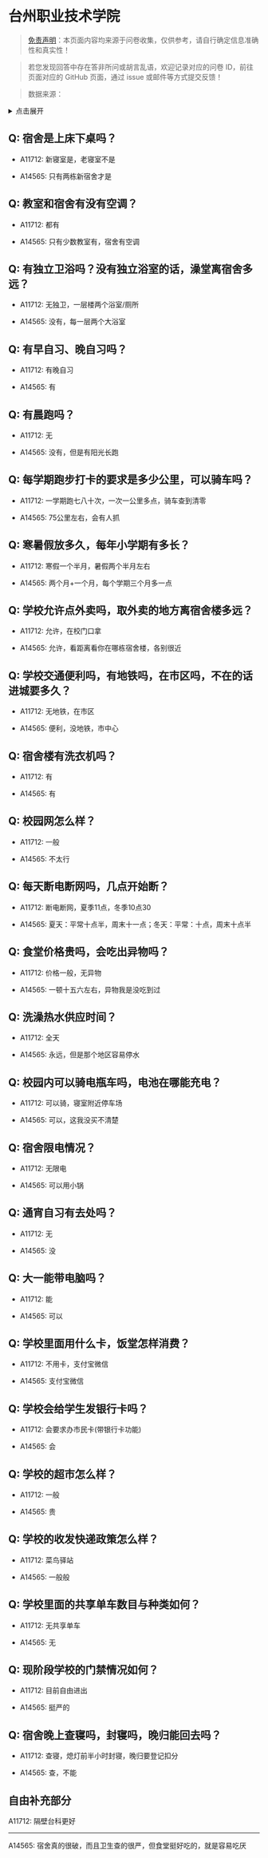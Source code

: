 # 台州职业技术学院

> [免责声明](https://colleges.chat/#_3)：本页面内容均来源于问卷收集，仅供参考，请自行确定信息准确性和真实性！

> 若您发现回答中存在答非所问或胡言乱语，欢迎记录对应的问卷 ID，前往页面对应的 GitHub 页面，通过 issue 或邮件等方式提交反馈！

> 数据来源：

<details><summary>点击展开</summary>
<ul>
<li>A11712: 匿名 (2022 年 06 月)</li>
<li>A14565: 匿名 (2022 年 07 月)</li>
</ul>
</details>

## Q: 宿舍是上床下桌吗？

- A11712: 新寝室是，老寝室不是

- A14565: 只有两栋新宿舍才是

## Q: 教室和宿舍有没有空调？

- A11712: 都有

- A14565: 只有少数教室有，宿舍有空调

## Q: 有独立卫浴吗？没有独立浴室的话，澡堂离宿舍多远？

- A11712: 无独卫，一层楼两个浴室/厕所

- A14565: 没有，每一层两个大浴室

## Q: 有早自习、晚自习吗？

- A11712: 有晚自习

- A14565: 有

## Q: 有晨跑吗？

- A11712: 无

- A14565: 没有，但是有阳光长跑

## Q: 每学期跑步打卡的要求是多少公里，可以骑车吗？

- A11712: 一学期跑七八十次，一次一公里多点，骑车查到清零

- A14565: 75公里左右，会有人抓

## Q: 寒暑假放多久，每年小学期有多长？

- A11712: 寒假一个半月，暑假两个半月左右

- A14565: 两个月+一个月，每个学期三个月多一点

## Q: 学校允许点外卖吗，取外卖的地方离宿舍楼多远？

- A11712: 允许，在校门口拿

- A14565: 允许，看距离看你在哪栋宿舍楼，各别很近

## Q: 学校交通便利吗，有地铁吗，在市区吗，不在的话进城要多久？

- A11712: 无地铁，在市区

- A14565: 便利，没地铁，市中心

## Q: 宿舍楼有洗衣机吗？

- A11712: 有

- A14565: 有

## Q: 校园网怎么样？

- A11712: 一般

- A14565: 不太行

## Q: 每天断电断网吗，几点开始断？

- A11712: 断电断网，夏季11点，冬季10点30

- A14565: 夏天：平常十点半，周末十一点；冬天：平常：十点，周末十点半

## Q: 食堂价格贵吗，会吃出异物吗？

- A11712: 价格一般，无异物

- A14565: 一顿十五六左右，异物我是没吃到过

## Q: 洗澡热水供应时间？

- A11712: 全天

- A14565: 永远，但是那个地区容易停水

## Q: 校园内可以骑电瓶车吗，电池在哪能充电？

- A11712: 可以骑，寝室附近停车场

- A14565: 可以，这我没买不清楚

## Q: 宿舍限电情况？

- A11712: 无限电

- A14565: 可以用小锅

## Q: 通宵自习有去处吗？

- A11712: 无

- A14565: 没

## Q: 大一能带电脑吗？

- A11712: 能

- A14565: 可以

## Q: 学校里面用什么卡，饭堂怎样消费？

- A11712: 不用卡，支付宝微信

- A14565: 支付宝微信

## Q: 学校会给学生发银行卡吗？

- A11712: 会要求办市民卡(带银行卡功能)

- A14565: 会

## Q: 学校的超市怎么样？

- A11712: 一般

- A14565: 贵

## Q: 学校的收发快递政策怎么样？

- A11712: 菜鸟驿站

- A14565: 一般般

## Q: 学校里面的共享单车数目与种类如何？

- A11712: 无共享单车

- A14565: 无

## Q: 现阶段学校的门禁情况如何？

- A11712: 目前自由进出

- A14565: 挺严的

## Q: 宿舍晚上查寝吗，封寝吗，晚归能回去吗？

- A11712: 查寝，熄灯前半小时封寝，晚归要登记扣分

- A14565: 查，不能

## 自由补充部分

A11712: 隔壁台科更好

***

A14565: 宿舍真的很破，而且卫生查的很严，但食堂挺好吃的，就是容易吃厌